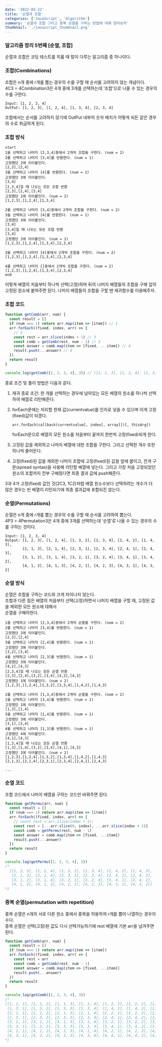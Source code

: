 ```yaml
---
date: '2022-03-22'
title: '순열과 조합'
categories: ['JavaScript', 'Algorithm']
summary: '순열과 조합 그리고 중복 순열을 구하는 방법에 대해 알아보자'
thumbnail: './javascript_thumbnail.png'
---
```


### 알고리즘 정리 5번째 [순열, 조합]

순열과 조합은 코딩 테스트를 치룰 때 많이 다루는 알고리즘 중 하나이다.

### 조합(Combinations)

조합은 n개 중에 r개를 뽑는 경우의 수를 구할 때 순서를 고려하지 않는 개념이다.  
4C3 = 4Combination3은 4개 중에 3개를 선택하는데 ‘조합’으로 나올 수 있는 경우의 수를 구한다.

```planetext
Input: [1, 2, 3, 4]
OutPut: [1, 2, 3], [1, 2, 4], [1, 3, 4], [2, 3, 4]
```

조합에서는 순서를 고려하지 않기에 OutPut 내부의 숫자 배치가 어떻게 되든 같은 경우의 수로 취급하게 된다.

### 조합 방식

```planetext
start
1을 선택하고 나머지 [2,3,4]중에서 2개씩 조합을 구한다. (num = 2)
2를 선택하고 나머지 [3,4]를 반환한다. (num = 1)
고정했던 2에 이어붙인다.
[2,3],[2,4]
3을 선택하고 나머지 [4]를 반환한다. (num = 1)
고정했던 3에 이어붙인다.
[3,4]
[2,3,4]일 때 나오는 모든 조합 반환
[2,3],[2,4],[3,4]
고정했던 1에 이어붙인다. (num = 2)
[1,2,3],[1,2,4],[1,3,4]

2를 선택하고 나머지 [3,4]중에서 2개씩 조합을 구한다. (num = 2)
3을 선택하고 나머지 [4]를 반환한다. (num = 1)
고정했던 3에 이어붙인다.
[3,4]
[3,4]일 때 나오는 모든 조합 반환
[3,4]
고정했던 2에 이어붙인다. (num = 2)
[1,2,3],[1,2,4],[1,3,4],[2,3,4]

3을 선택하고 나머지 [4]중에서 2개씩 조합을 구한다. (num = 2)
[1,2,3],[1,2,4],[1,3,4],[2,3,4]

4를 선택하고 나머지 []중에서 2개씩 조합을 구한다. (num = 2)
[1,2,3],[1,2,4],[1,3,4],[2,3,4]
end
```

이렇게 배열의 처음부터 하나씩 선택(고정)하며 뒤의 나머지 배열들의 조합을 구해 앞의 고정된 원소에 붙여주면 된다. 나머지 배열들의 조합을 구할 땐 재귀함수를 이용해주자.

### 조합 코드

```javascript
function getComb(arr, num) {
  const result = []
  if (num === 1) return arr.map(item => [item]) // 1
  arr.forEach((fixed, index, arr) => {
    // 2
    const rest = arr.slice(index + 1) // 3
    const comb = getComb(rest, num - 1) // 3
    const answer = comb.map(item => [fixed, ...item]) // 4
    result.push(...answer) // 4
  })
  return result
}

console.log(getComb([1, 2, 3, 4], 3)) // [[1, 2, 3], [1, 2, 4], [1, 3, 4], [2, 3, 4]]
```

종료 조건 및 풀이 방법은 다음과 같다.

1. 재귀 종료 조건: 한 개를 선택하는 경우에 남아있는 모든 배열의 원소를 하나씩 선택하여 배열로 리턴해준다.
2. forEach문에는 처리할 현재 값(currentvalue)를 인자로 넣을 수 있으며 이게 고정(fixed)값이 되겠다.

   `arr.forEach(callback(currentvalue[, index[, array]])[, thisArg])`

   forEach문으로 배열의 모든 원소를 처음부터 끝까지 한번씩 고정(fixed)되게 한다.

3. 고정된 값을 제외하고 나머지 배열에 대한 조합을 구한다. 그리고 선택한 개수 또한 하나씩 줄어든다.
4. 고정(fixed)된 값을 제외한 나머지 조합에 고정(fixed)된 값을 앞에 붙이고, 전개 구문(spread syntax)을 사용해 리턴할 배열에 넣는다. 그리고 가장 처음 고정되었던 원소의 조합까지 전부 구해줬다면 최종 결과 값에 push해준다.

3과 4가 고정(fixed) 값인 것(2C3, 1C2)처럼 배열 원소수보다 선택하려는 개수가 더 많은 경우는 빈 배열이 리턴되기에 최종 결과값에 포함되진 않는다.

### 순열(Permutations)

순열은 n개 중에 r개를 뽑는 경우의 수를 구할 때 순서를 고려하여 뽑는다.  
4P3 = 4Permutation3은 4개 중에 3개를 선택하는데 ‘순열’로 나올 수 있는 경우의 수를 구하는 것이다.

```planetext
Input: [1, 2, 3, 4]
Output: [1, 2, 3], [1, 2, 4], [1, 3, 2], [1, 3, 4], [1, 4, 2], [1, 4, 3],
        [2, 1, 3], [2, 1, 4], [2, 3, 1], [2, 3, 4], [2, 4, 1], [2, 4, 3],
        [3, 1, 2], [3, 1, 4], [3, 2, 1], [3, 2, 4], [3, 4, 1], [3, 4, 2],
        [4, 1, 2], [4, 1, 3], [4, 2, 1], [4, 2, 3], [4, 3, 1], [4, 3, 2]
```

### 순열 방식

순열은 조합을 구하는 코드와 크게 차이나지 않는다.  
조합과 다른 점은 배열의 처음부터 선택(고정)하면서 나머지 배열을 구할 때, 고정된 값을 제외한 모든 원소에 대해서  
순열을 구해야한다.

```planetext
1을 선택하고 나머지 [2,3,4]중에서 2개씩 순열을 구한다. (num = 2)
2를 선택하고 나머지 [3,4]를 반환한다. (num = 1)
고정했던 2에 이어붙인다.
[2,3],[2,4]
3을 선택하고 나머지 [2,4]를 반환한다. (num = 1)
고정했던 3에 이어붙인다.
[3,2],[3,4]
4를 선택하고 나머지 [2,3]를 반환한다. (num = 1)
고정했던 3에 이어붙인다.
[4,2],[4,3]
[2,3,4]일 때 나오는 모든 순열 반환
[2,3],[2,4],[3,2],[3,4],[4,2],[4,3]
고정했던 1에 이어붙인다. (num = 2)
[1,2,3],[1,2,4],[1,3,2],[1,3,4],[1,4,2],[1,4,3]

2를 선택하고 나머지 [1,3,4]중에서 2개씩 순열을 구한다. (num = 2)
1을 선택하고 나머지 [3,4]를 반환한다. (num = 1)
고정했던 1에 이어붙인다.
[1,3],[1,4]
3을 선택하고 나머지 [1,4]를 반환한다. (num = 1)
고정했던 3에 이어붙인다.
[3,1],[3,4]
4를 선택하고 나머지 [1,3]를 반환한다. (num = 1)
고정했던 4에 이어붙인다.
[4,1],[4,3]
[1,3,4]일 때 나오는 모든 순열 반환
[1,3],[1,4],[3,1],[3,4],[4,1],[4,3]
고정했던 2에 이어붙인다. (num = 2)
[1,2,3],[1,2,4],[1,3,2],[1,3,4],[1,4,2],[1,4,3]
[2,1,3],[2,1,4],[2,3,1],[2,3,4],[2,4,1],[2,4,3]

...
```

### 순열 코드

조합 코드에서 나머지 배열을 구하는 코드만 바꿔주면 된다.

```javascript
function getPermu(arr, num) {
  const result = []
  if (num === 1) return arr.map(item => [item])
  arr.forEach((fixed, index, arr) => {
    // const rest = arr.slice(index + 1);
    const rest = [...arr.slice(0, index), ...arr.slice(index + 1)]
    const comb = getPermu(rest, num - 1)
    const answer = comb.map(item => [fixed, ...item])
    result.push(...answer)
  })
  return result
}

console.log(getPermu([1, 2, 3, 4], 3))
/*
  [[1, 2, 3], [1, 2, 4], [1, 3, 2], [1, 3, 4], [1, 4, 2], [1, 4, 3],
   [2, 1, 3], [2, 1, 4], [2, 3, 1], [2, 3, 4], [2, 4, 1], [2, 4, 3],
   [3, 1, 2], [3, 1, 4], [3, 2, 1], [3, 2, 4], [3, 4, 1], [3, 4, 2],
   [4, 1, 2], [4, 1, 3], [4, 2, 1], [4, 2, 3], [4, 3, 1], [4, 3, 2]]
*/
```

### 중복 순열(permutation with repetition)

중복 순열은 n개의 서로 다른 원소 중에서 중복을 허용하여 r개를 뽑아 나열하는 경우의 수다.  
중복 순열은 선택(고정)된 값도 다시 선택가능하기에 rest 배열에 기본 arr을 넘겨주면 된다.

```javascript
function getComb(arr, num) {
  const result = []
  if (num === 1) return arr.map(item => [item])
  arr.forEach((fixed, index, arr) => {
    const rest = arr
    const comb = getComb(rest, num - 1)
    const answer = comb.map(item => [fixed, ...item])
    result.push(...answer)
  })
  return result
}

console.log(getComb([1, 2, 3, 4], 3))
/*
[[1, 1, 1], [1, 1, 2], [1, 1, 3], [1, 1, 4], [1, 2, 1], [1, 2, 2], [1, 2, 3], [1, 2, 4],
 [1, 3, 1], [1, 3, 2], [1, 3, 3], [1, 3, 4], [1, 4, 1], [1, 4, 2], [1, 4, 3], [1, 4, 4]
 [2, 1, 1], [2, 1, 2], [2, 1, 3], [2, 1, 4], [2, 2, 1], [2, 2, 2], [2, 2, 3], [2, 2, 4],
 [2, 3, 1], [2, 3, 2], [2, 3, 3], [2, 3, 4], [2, 4, 1], [2, 4, 2], [2, 4, 3], [2, 4, 4],
 [3, 1, 1], [3, 1, 2], [3, 1, 3], [3, 1, 4], [3, 2, 1], [3, 2, 2], [3, 2, 3], [3, 2, 4],
 [3, 3, 1], [3, 3, 2], [3, 3, 3], [3, 3, 4], [3, 4, 1], [3, 4, 2], [3, 4, 3], [3, 4, 4],
 [4, 1, 1], [4, 1, 2], [4, 1, 3], [4, 1, 4], [4, 2, 1], [4, 2, 2], [4, 2, 3], [4, 2, 4],
 [4, 3, 1], [4, 3, 2], [4, 3, 3], [4, 3, 4], [4, 4, 1], [4, 4, 2], [4, 4, 3], [4, 4, 4]]
*/
```
